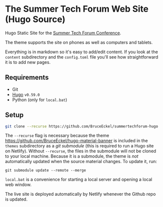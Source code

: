 # The Summer Tech Forum Web Site (Hugo Source)

Hugo Static Site for the [Summer Tech Forum Conference](https://www.SummerTechForum.com).

The theme supports the site on phones as well as computers and tablets.

Everything is in markdown so it's easy to add/edit content. If you look at the
`content` subdirectory and the `config.toml` file you'll see how straightforward it is to add new pages.

## Requirements

- Git
- [Hugo](https://gohugo.io/getting-started/installing/) `v0.59.0`
- Python (only for `local.bat`)

## Setup

```bash
git clone --recurse https://github.com/BruceEckel/summertechforum-hugo
```

The `--recurse` flag is necessary because the theme https://github.com/BruceEckel/hugo-material-banner
is included in the `themes` subdirectory as a *git submodule* (this is required to run a Hugo site on Netlify). 
Without `--recurse`, the files in the submodule will not be cloned to your local machine.
Because it is a submodule, the theme is *not* automatically updated when the source material
changes. To update it, run:

```
git submodule update --remote --merge
```

`local.bat` is a convenience for starting a local server and opening a local web window.

The live site is deployed automatically by Netlify whenever the Github repo is updated.
